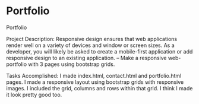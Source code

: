 # Portfolio
Portfolio

Project Description: Responsive design ensures that web applications render well on a variety of devices and window or screen sizes. As a developer, you will likely be asked to create a mobile-first application or add responsive design to an existing application. – Make a responsive web-portfolio with 3 pages using bootstrap grids.

Tasks Accomplished:
I made index.html, contact.html and portfolio.html pages.
I made a responsive layout using bootstrap grids with responsive images.
I included the grid, columns and rows within that grid.
I think I made it look pretty good too.
